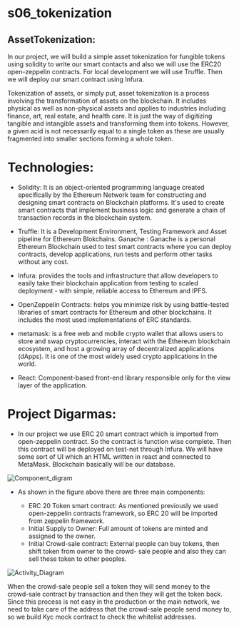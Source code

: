 # s06_tokenization
## AssetTokenization:
In our project, we will build a simple asset tokenization for fungible tokens using solidity to write our smart contacts and also we will use the ERC20 open-zeppelin contracts. For local development we will use Truffle. Then we will deploy our smart contract using Infura.

Tokenization of assets, or simply put, asset tokenization is a process involving the transformation of assets on the blockchain. It includes physical as well as non-physical assets and applies to industries including finance, art, real estate, and health care. It is just the way of digitizing tangible and intangible assets and transforming them into tokens. However, a given acid is not necessarily equal to a single token as these are usually fragmented into smaller sections forming a whole token.

# Technologies:
- Solidity: 
    It is an object-oriented programming language created specifically by the Ethereum Network team for constructing and designing smart contracts on Blockchain platforms. It's used to create smart contracts that implement business logic and generate a chain of transaction records in the blockchain system.
    
- Truffle: 
    It is a Development Environment, Testing Framework and Asset pipeline for Ethereum Blokchains. Ganache : Ganache is a personal Ethereum Blockchain used to test smart contracts where you can deploy contracts, develop applications, run tests and perform other tasks without any cost.
    
- Infura:
    provides the tools and infrastructure that allow developers to easily take their blockchain application from testing to scaled deployment - with simple, reliable access to Ethereum and IPFS.
    
- OpenZeppelin Contracts:
     helps you minimize risk by using battle-tested libraries of smart contracts for Ethereum and other blockchains. It includes the most used implementations of ERC standards.
     
- metamask:
      is a free web and mobile crypto wallet that allows users to store and swap cryptocurrencies, interact with the Ethereum blockchain ecosystem, and host a growing array of decentralized applications (dApps). It is one of the most widely used crypto applications in the world.
      
- React:
     Component-based front-end library responsible only for the view layer of the application.

# Project Digarmas:
- In our project we use ERC 20 smart contract which is imported from open-zeppelin contract. So the contract is function wise complete. Then this contract will be deployed on test-net through Infura. We will have some sort of UI which an HTML written in react and connected to MetaMask. Blockchain basically will be our database.

 ![Component_digram](https://user-images.githubusercontent.com/27667600/174467411-2ad32f2f-5b45-45e4-b037-1ffe0ce53a53.png)

- As shown in the figure above there are three main components:

   -  ERC 20 Token smart contract:
    As mentioned previously we used open-zeppelin contracts framework, so ERC 20 will be imported from zeppelin framework.
   - Initial Supply to Owner: 
    Full amount of tokens are minted and assigned to the owner.
   - Initial Crowd-sale contract:
    External people can buy tokens, then shift token from owner to the crowd- sale people and also they can sell these token to other peoples. 
    
 ![Activity_Diagram](https://user-images.githubusercontent.com/27667600/174467464-57ae83d8-0f9e-4fc8-96cd-95726b54e7d1.png)
 
 When the crowd-sale people sell a token they will send money to the crowd-sale contract by transaction and then they will get the token back. Since
this process is not easy in the production or the main network, we need to take care of the address that the crowd-sale people send money to, so we build Kyc mock contract to check the whitelist addresses.
